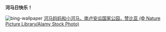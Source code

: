 
**河马日快乐！**

![bing-wallpaper](https://www.bing.com/th?id=OHR.HippopotamusDay_ZH-CN0518367336_1920x1080.jpg)
[河马妈妈和小河马，南卢安瓜国家公园，赞比亚 (© Nature Picture Library/Alamy Stock Photo)](https://www.bing.com/search?q=%E6%B2%B3%E9%A9%AC&amp;form=hpcapt&amp;mkt=zh-cn)
  